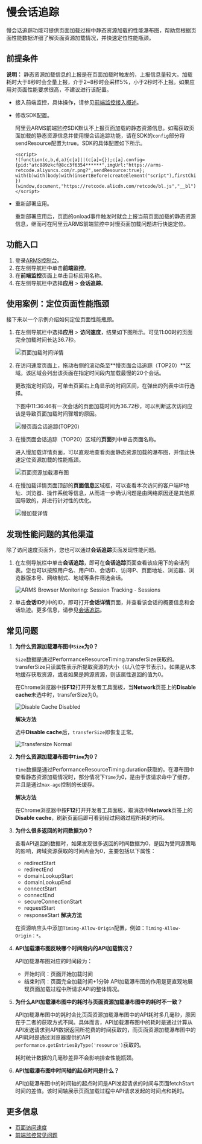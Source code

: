 # 慢会话追踪

慢会话追踪功能可提供页面加载过程中静态资源加载的性能瀑布图，帮助您根据页面性能数据详细了解页面资源加载情况，并快速定位性能瓶颈。

## 前提条件

**说明：** 静态资源加载信息的上报是在页面加载时触发的，上报信息量较大。加载耗时大于8秒时会全量上报，介于2~8秒时会采样5%，小于2秒时不上报。如果应用对页面性能要求很高，不建议进行该配置。

-   接入前端监控，具体操作，请参见[前端监控接入概述](/cn.zh-CN/前端监控/接入前端监控/前端监控接入概述.md)。
-   修改SDK配置。

    阿里云ARMS前端监控SDK默认不上报页面加载的静态资源信息。如需获取页面加载的静态资源信息并使用慢会话追踪功能，请在SDK的`config`部分将sendResource配置为true。SDK的具体配置如下所示。

    ```
    <script>
    !(function(c,b,d,a){c[a]||(c[a]={});c[a].config={pid:"atc889zkcf@8cc3f6354******",imgUrl:"https://arms-retcode.aliyuncs.com/r.png?",sendResource:true};
    with(b)with(body)with(insertBefore(createElement("script"),firstChild))setAttribute("crossorigin","",src=d)
    })(window,document,"https://retcode.alicdn.com/retcode/bl.js","__bl");
    </script>
    ```

-   重新部署应用。

    重新部署应用后，页面的onload事件触发时就会上报当前页面加载的静态资源信息，继而可在阿里云ARMS前端监控中对慢页面加载问题进行快速定位。


## 功能入口

1.  登录[ARMS控制台](https://arms.console.aliyun.com/#/home)。
2.  在左侧导航栏中单击**前端监控**。
3.  在**前端监控**页面上单击目标应用名称。
4.  在左侧导航栏中选择**应用** \> **会话追踪**。

## 使用案例：定位页面性能瓶颈

接下来以一个示例介绍如何定位页面性能瓶颈。

1.  在左侧导航栏中选择**应用** \> **访问速度**，结果如下图所示。可见11:00时的页面完全加载时间长达36.7秒。

    ![页面加载时间详情](https://static-aliyun-doc.oss-accelerate.aliyuncs.com/assets/img/zh-CN/6664260161/p47275.png)

2.  在访问速度页面上，拖动右侧的滚动条至**慢页面会话追踪（TOP20）**区域。该区域会列出该页面在指定时间段内加载最慢的20个会话。

    更改指定时间段，可单击页面右上角显示的时间区间，在弹出的列表中进行选择。

    下图中11:36:46有一次会话的页面加载时间为36.72秒，可以判断这次访问应该是导致页面加载时间骤增的原因。

    ![慢页面会话追踪(TOP20)](https://static-aliyun-doc.oss-accelerate.aliyuncs.com/assets/img/zh-CN/6664260161/p47303.png)

3.  在慢页面会话追踪（TOP20）区域的**页面**列中单击页面名称。

    进入慢加载详情页面，可以直观地查看页面静态资源加载的瀑布图，并借此快速定位资源加载的性能瓶颈。

    ![页面资源加载瀑布图](https://static-aliyun-doc.oss-accelerate.aliyuncs.com/assets/img/zh-CN/6664260161/p47304.png)

4.  在慢加载详情页面顶部的**页面信息**区域框，可以查看本次访问的客户端IP地址、浏览器、操作系统等信息，从而进一步确认问题是由网络原因还是其他原因导致的，并进行针对性的优化。

    ![慢加载详情](https://static-aliyun-doc.oss-accelerate.aliyuncs.com/assets/img/zh-CN/6664260161/p47306.png)


## 发现性能问题的其他渠道

除了访问速度页面外，您也可以通过**会话追踪**页面发现性能问题。

1.  在左侧导航栏中单击**会话追踪**，即可在**会话追踪**页面查看该应用下的会话列表。您也可以按照用户名、用户ID、会话ID、访问IP、页面地址、浏览器、浏览器版本号、网络制式、地域等条件筛选会话。

    ![ARMS Browser Monitoring: Session Tracking - Sessions](https://static-aliyun-doc.oss-accelerate.aliyuncs.com/assets/img/zh-CN/1597260161/p43623.png)

2.  单击**会话ID**列中的ID，即可打开**会话详情**页面，并查看该会话的概要信息和会话轨迹。更多信息，请参见[会话追踪](/cn.zh-CN/前端监控/控制台功能/会话追踪.md)。

## 常见问题

1.  **为什么资源加载瀑布图中`Size`为0？**

    `Size`数据是通过PerformanceResourceTiming.transferSize获取的。transferSize只读属性表示所提取资源的大小（以八位字节表示）。如果是从本地缓存获取资源，或者如果是跨源资源，则该属性返回的值为0。

    在Chrome浏览器中按**F12**打开开发者工具面板，当**Network**页签上的**Disable cache**未选中时，transferSize为0。

    ![Disable Cache Disabled](https://static-aliyun-doc.oss-accelerate.aliyuncs.com/assets/img/zh-CN/1597260161/p43627.png)

    **解决方法**

    选中**Disable cache**后，`transferSize`即恢复正常。

    ![Transfersize Normal](https://static-aliyun-doc.oss-accelerate.aliyuncs.com/assets/img/zh-CN/1597260161/p43630.png)

2.  **为什么资源加载瀑布图中`Time`为0？**

    `Time`数据是通过PerformanceResourceTiming.duration获取的。在瀑布图中查看静态资源加载情况时，部分情况下`Time`为0，是由于该请求命中了缓存，并且是通过`max-age`控制的长缓存。

    **解决方法**

    在Chrome浏览器中按**F12**打开开发者工具面板，取消选中**Network**页签上的**Disable cache**，刷新页面后即可看到经过网络过程所耗的时间。

3.  **为什么很多返回的时间数据为0？**

    查看API返回的数据时，如果发现很多返回的时间数据为0，是因为受同源策略的影响，跨域资源获取的时间点会为0，主要包括以下属性：

    -   redirectStart
    -   redirectEnd
    -   domainLookupStart
    -   domainLookupEnd
    -   connectStart
    -   connectEnd
    -   secureConnectionStart
    -   requestStart
    -   responseStart
    **解决方法**

    在资源响应头中添加`Timing-Allow-Origin`配置，例如：`Timing-Allow-Origin：*`。

4.  **API加载瀑布图反映哪个时间段内的API加载情况？**

    API加载瀑布图对应的时间段为：

    -   开始时间：页面开始加载时间
    -   结束时间：页面完全加载时间+1分钟
    API加载瀑布图的作用是更直观地展现页面加载过程中所请求API的整体情况。

5.  **为什么API加载瀑布图中的耗时与页面资源加载瀑布图中的耗时不一致？**

    API加载瀑布图中的耗时会比页面资源加载瀑布图中的API耗时多几毫秒，原因在于二者的获取方式不同。具体而言，API加载瀑布图中的耗时是通过计算从API发送请求到API数据返回所花费的时间获取的，而页面资源加载瀑布图中的API耗时是通过浏览器提供的API `performance.getEntriesByType('resource')`获取的。

    耗时统计数据的几毫秒差异不会影响排查性能瓶颈。

6.  **API加载瀑布图中时间轴的起点时间是什么？**

    API加载瀑布图中的时间轴的起点时间是API发起请求的时间与页面fetchStart时间的差值。该时间轴展示页面加载过程中API请求发起的时间点和耗时。


## 更多信息

-   [页面访问速度](/cn.zh-CN/前端监控/控制台功能/页面访问速度.md)
-   [前端监控常见问题](/cn.zh-CN/前端监控/前端监控常见问题.md)

